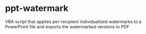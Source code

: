 # ppt-watermark
VBA script that applies per-recipient individualized watermarks to a PowerPoint file and exports the watermarked versions to PDF

